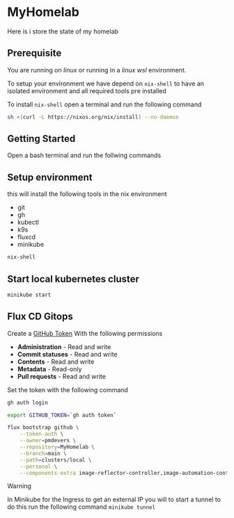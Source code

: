# MyHomelab
Here is i store the state of my homelab

## Prerequisite

You are running on *linux* or running in a *linux wsl* environment.

To setup your environment we have depend on `nix-shell` to have an isolated environment and all required tools pre installed

To install `nix-shell` open a terminal and run the following command 

```bash
sh <(curl -L https://nixos.org/nix/install) --no-daemon 
```

## Getting Started

Open a bash terminal and run the follwing commands

## Setup environment
this will install the following tools in the nix environment

- git
- gh
- kubectl
- k9s
- fluxcd
- minikube

```bash
nix-shell
```

## Start local kubernetes cluster

```bash
minikube start
```

## Flux CD Gitops

Create a [GitHub Token](https://github.com/settings/tokens?type=beta) With the following permissions

- **Administration** - Read and write
- **Commit statuses** - Read and write
- **Contents** - Read and write
- **Metadata** - Read-only 
- **Pull requests** - Read and write

Set the token with the following command

```bash
gh auth login

export GITHUB_TOKEN=`gh auth token`

flux bootstrap github \
    --token-auth \
    --owner=pmdevers \
    --repository=MyHomelab \
    --branch=main \
    --path=clusters/local \
    --personal \
    --components-extra image-reflector-controller,image-automation-controller
```

> [!WARNING]  
> In Minikube for the Ingress to get an external IP you will to start a tunnel to do this run the following command
> `minikube tunnel`
